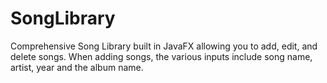 # SongLibrary
Comprehensive Song Library built in JavaFX allowing you to add, edit, and delete songs. When adding songs, the various inputs include song name, artist, year and the album name.
